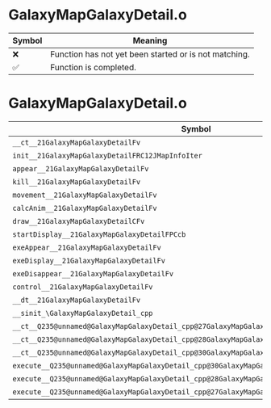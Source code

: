 # GalaxyMapGalaxyDetail.o
| Symbol | Meaning 
| ------------- | ------------- 
| :x: | Function has not yet been started or is not matching. 
| :white_check_mark: | Function is completed. 


# GalaxyMapGalaxyDetail.o
| Symbol | Decompiled? |
| ------------- | ------------- |
| `__ct__21GalaxyMapGalaxyDetailFv` | :x: |
| `init__21GalaxyMapGalaxyDetailFRC12JMapInfoIter` | :x: |
| `appear__21GalaxyMapGalaxyDetailFv` | :x: |
| `kill__21GalaxyMapGalaxyDetailFv` | :x: |
| `movement__21GalaxyMapGalaxyDetailFv` | :x: |
| `calcAnim__21GalaxyMapGalaxyDetailFv` | :x: |
| `draw__21GalaxyMapGalaxyDetailCFv` | :x: |
| `startDisplay__21GalaxyMapGalaxyDetailFPCcb` | :x: |
| `exeAppear__21GalaxyMapGalaxyDetailFv` | :x: |
| `exeDisplay__21GalaxyMapGalaxyDetailFv` | :x: |
| `exeDisappear__21GalaxyMapGalaxyDetailFv` | :x: |
| `control__21GalaxyMapGalaxyDetailFv` | :x: |
| `__dt__21GalaxyMapGalaxyDetailFv` | :x: |
| `__sinit_\GalaxyMapGalaxyDetail_cpp` | :x: |
| `__ct__Q235@unnamed@GalaxyMapGalaxyDetail_cpp@27GalaxyMapGalaxyDetailAppearFv` | :x: |
| `__ct__Q235@unnamed@GalaxyMapGalaxyDetail_cpp@28GalaxyMapGalaxyDetailDisplayFv` | :x: |
| `__ct__Q235@unnamed@GalaxyMapGalaxyDetail_cpp@30GalaxyMapGalaxyDetailDisappearFv` | :x: |
| `execute__Q235@unnamed@GalaxyMapGalaxyDetail_cpp@30GalaxyMapGalaxyDetailDisappearCFP5Spine` | :x: |
| `execute__Q235@unnamed@GalaxyMapGalaxyDetail_cpp@28GalaxyMapGalaxyDetailDisplayCFP5Spine` | :x: |
| `execute__Q235@unnamed@GalaxyMapGalaxyDetail_cpp@27GalaxyMapGalaxyDetailAppearCFP5Spine` | :x: |
